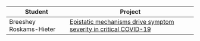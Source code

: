 | Student | Project |
| ------- | ------- |
| Breeshey Roskams-Hieter | [Epistatic mechanisms drive symptom severity in critical COVID-19](summaries/roskams.md) |

